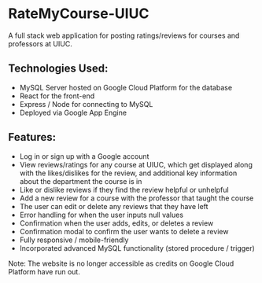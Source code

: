 # RateMyCourse-UIUC
A full stack web application for posting ratings/reviews for courses and professors at UIUC.

## Technologies Used:
- MySQL Server hosted on Google Cloud Platform for the database
- React for the front-end
- Express / Node for connecting to MySQL
- Deployed via Google App Engine

## Features:
- Log in or sign up with a Google account
- View reviews/ratings for any course at UIUC, which get displayed along with the likes/dislikes for the review, and additional key information about the department the course is in
- Like or dislike reviews if they find the review helpful or unhelpful
- Add a new review for a course with the professor that taught the course
- The user can edit or delete any reviews that they have left
- Error handling for when the user inputs null values
- Confirmation when the user adds, edits, or deletes a review
- Confirmation modal to confirm the user wants to delete a review
- Fully responsive / mobile-friendly
- Incorporated advanced MySQL functionality (stored procedure / trigger)

Note: The website is no longer accessible as credits on Google Cloud Platform have run out.
